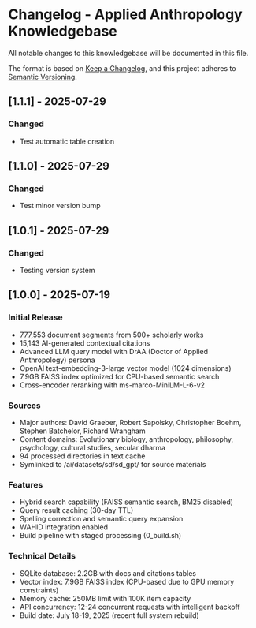 # Changelog - Applied Anthropology Knowledgebase

All notable changes to this knowledgebase will be documented in this file.

The format is based on [Keep a Changelog](https://keepachangelog.com/en/1.0.0/),
and this project adheres to [Semantic Versioning](https://semver.org/spec/v2.0.0.html).

## [1.1.1] - 2025-07-29

### Changed
- Test automatic table creation

## [1.1.0] - 2025-07-29

### Changed
- Test minor version bump

## [1.0.1] - 2025-07-29

### Changed
- Testing version system

## [1.0.0] - 2025-07-19

### Initial Release
- 777,553 document segments from 500+ scholarly works
- 15,143 AI-generated contextual citations
- Advanced LLM query model with DrAA (Doctor of Applied Anthropology) persona
- OpenAI text-embedding-3-large vector model (1024 dimensions)
- 7.9GB FAISS index optimized for CPU-based semantic search
- Cross-encoder reranking with ms-marco-MiniLM-L-6-v2

### Sources
- Major authors: David Graeber, Robert Sapolsky, Christopher Boehm, Stephen Batchelor, Richard Wrangham
- Content domains: Evolutionary biology, anthropology, philosophy, psychology, cultural studies, secular dharma
- 94 processed directories in text cache
- Symlinked to /ai/datasets/sd/sd_gpt/ for source materials

### Features
- Hybrid search capability (FAISS semantic search, BM25 disabled)
- Query result caching (30-day TTL)
- Spelling correction and semantic query expansion
- WAHID integration enabled
- Build pipeline with staged processing (0_build.sh)

### Technical Details
- SQLite database: 2.2GB with docs and citations tables
- Vector index: 7.9GB FAISS index (CPU-based due to GPU memory constraints)
- Memory cache: 250MB limit with 100K item capacity
- API concurrency: 12-24 concurrent requests with intelligent backoff
- Build date: July 18-19, 2025 (recent full system rebuild)
